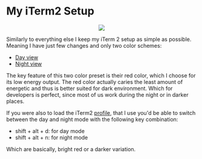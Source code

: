 # My iTerm2 Setup

<div align="center">
	<img src="https://raw.githubusercontent.com/davidgatti/my-development-setup/master/07_iTerm2_setup/images/iTerm2_red.png">
</div>

Similarly to everything else I keep my iTerm 2 setup as simple as possible. Meaning I have just few changes and only two color schemes:

- [Day view](https://raw.githubusercontent.com/davidgatti/my-development-setup/master/07_iTerm2_setup/itermcolors/red_day.itermcolors)
- [Night view](https://raw.githubusercontent.com/davidgatti/my-development-setup/master/07_iTerm2_setup/itermcolors/red_night.itermcolors)

The key feature of this two color preset is their red color, which I choose for its low energy output. The red color actually caries the least amount of energetic and thus is better suited for dark environment. Which for developers is perfect, since most of us work during the night or in darker places.

If you were also to load the iTerm2 [profile](https://raw.githubusercontent.com/davidgatti/my-development-setup/master/07_iTerm2_setup/iTerm2.profile), that I use you'd be able to switch between the day and night mode with the following key combination:

- shift + alt + d: for day mode
- shift + alt + n: for night mode

Which are basically, bright red or a darker variation.
